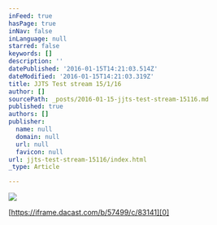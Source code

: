 ```yaml
---
inFeed: true
hasPage: true
inNav: false
inLanguage: null
starred: false
keywords: []
description: ''
datePublished: '2016-01-15T14:21:03.514Z'
dateModified: '2016-01-15T14:21:03.319Z'
title: JJTS Test stream 15/1/16
author: []
sourcePath: _posts/2016-01-15-jjts-test-stream-15116.md
published: true
authors: []
publisher:
  name: null
  domain: null
  url: null
  favicon: null
url: jjts-test-stream-15116/index.html
_type: Article

---
```

![](https://the-grid-user-content.s3-us-west-2.amazonaws.com/47305c35-2d44-4d7c-a95d-ed979163eb1a.png)

[https://iframe.dacast.com/b/57499/c/83141][0]

[0]: https://iframe.dacast.com/b/57499/c/83141